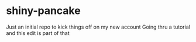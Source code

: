 # shiny-pancake
Just an initial repo to kick things off on my new account
Going thru a tutorial and this edit is part of that
